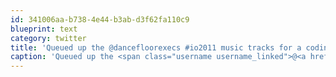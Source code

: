 ```yaml
---
id: 341006aa-b738-4e44-b3ab-d3f62fa110c9
blueprint: text
category: twitter
title: 'Queued up the @dancefloorexecs #io2011 music tracks for a coding session tonight'
caption: 'Queued up the <span class="username username_linked">@<a href="https://twitter.com/dancefloorexecs" title="DancefloorExecutives">dancefloorexecs</a></span> <span class="hashtag hashtag_local">#<a href="http://tweettemp.darylchymko.ca/?tag=io2011">io2011</a> music tracks for a coding session tonight'
---
```

